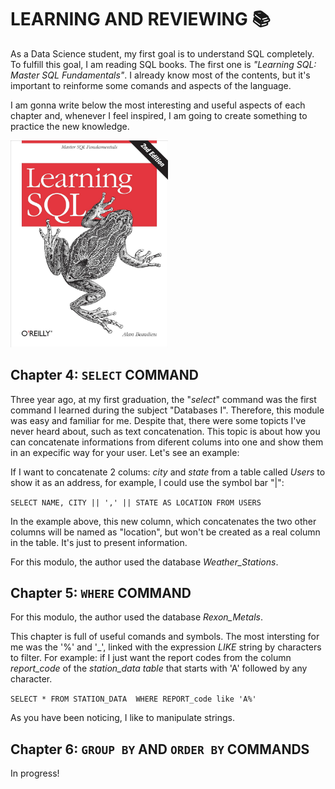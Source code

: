 # LEARNING AND REVIEWING :books:

As a Data Science student, my first goal is to understand SQL completely. To fulfill this goal, I am reading SQL books. The first one is *"Learning SQL: Master SQL Fundamentals"*. I already know most of the contents, but it's important to reinforme some comands and aspects of the language.

I am gonna write below the most interesting and useful aspects of each chapter and, whenever I feel inspired, I am going to create something to practice the new knowledge.

<img src="BOOK.jpg" alt="image" width="50%" height="auto">

## Chapter 4: `SELECT` COMMAND

Three year ago, at my first graduation, the "*select*" command was the first command I learned during the subject "Databases I". Therefore, this module was easy and familiar for me. Despite that, there were some topicts I've never heard about, such as text concatenation. This topic is about how you can concatenate informations from diferent colums into one and show them in an expecific way for your user. Let's see an example:

If I want to concatenate 2 colums: *city* and *state* from a table called *Users* to show it as an address, for example, I could use the symbol bar "|":

`SELECT NAME, CITY || ',' || STATE AS LOCATION FROM USERS`

In the example above, this new column, which concatenates the two other columns will be named as "location", but won't be created as a real column in the table. It's just to present information.

For this modulo, the author used the database *Weather_Stations*.

## Chapter 5: `WHERE` COMMAND

For this modulo, the author used the database *Rexon_Metals*.

This chapter is full of useful comands and symbols. The most intersting for me was the '%' and '_', linked with the expression *LIKE* string by characters to filter. For example: if I just want the report codes from the column *report_code* of the *station_data table* that starts with 'A' followed by any character.

`SELECT * FROM STATION_DATA  WHERE REPORT_code like 'A%'`

As you have been noticing, I like to manipulate strings.

## Chapter 6: `GROUP BY` AND `ORDER BY` COMMANDS

In progress! 
